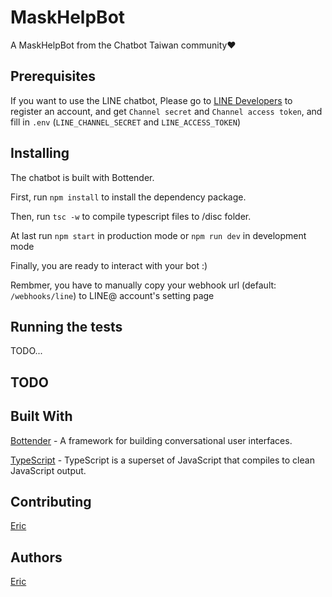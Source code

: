 # MaskHelpBot
A MaskHelpBot from the Chatbot Taiwan community❤️

## Prerequisites
If you want to use the LINE chatbot, Please go to [LINE Developers](https://developers.line.biz/) to register an account, and get `Channel secret` and `Channel access token`, and fill in `.env` (`LINE_CHANNEL_SECRET` and `LINE_ACCESS_TOKEN`)

## Installing
The chatbot is built with Bottender.

First, run `npm install` to install the dependency package.

Then, run `tsc -w` to compile typescript files to /disc folder.

At last run `npm start` in production mode or `npm run dev` in development mode

Finally, you are ready to interact with your bot :)

Rembmer, you have to manually copy your webhook url (default: `/webhooks/line`) to LINE@ account's setting page

## Running the tests
TODO...

## TODO

## Built With
[Bottender](https://github.com/yoctol/bottender) - A framework for building conversational user interfaces.

[TypeScript](https://github.com/microsoft/TypeScript) - TypeScript is a superset of JavaScript that compiles to clean JavaScript output. 

## Contributing
[Eric](https://ericwu.asia/)

## Authors
[Eric](https://ericwu.asia/)

